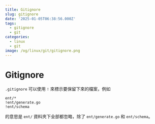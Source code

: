 ```yaml
---
title: Gitignore
slug: gitignore
date: '2025-01-05T06:38:56.000Z'
tags:
  - gitignore
  - git
categories:
  - linux
  - git
image: /og/linux/git/gitignore.png
---
```


# Gitignore

`.gitignore` 可以使用 `!` 來標示要保留下來的檔案，例如

```gitignore
ent/*
!ent/generate.go
!ent/schema
```

的意思是 `ent/` 資料夾下全部都忽略，除了 `ent/generate.go` 和 `ent/schema`。
